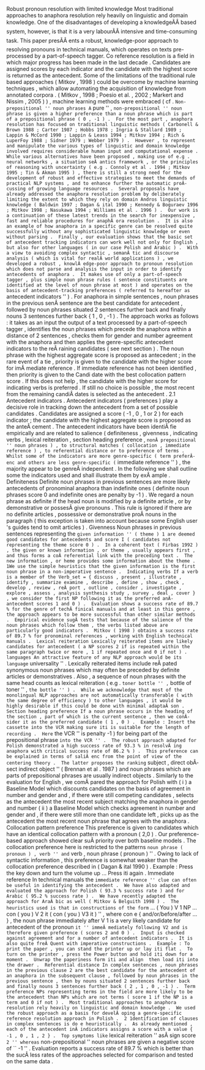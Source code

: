 Robust pronoun resolution with limited knowledge
Most traditional approaches to anaphora resolution rely heavily on linguistic and domain knowledge.
One of the disadvantages of developing a knowledgeÃÂ­ based system, however, is that it is a very labourÃÂ­ intensive and time-consuming task.
This paper presÃÂ­ ents a robust, knowledge-poor approach to resolving pronouns in technical manuals, which operates on texts pre-processed by a part-of-speech tagger.
Co reference resolution is a field in which major progress has been made in the last decade . 
Candidates are assigned scores by each indicator and the candidate with the highest score is returned as the antecedent.
Some of the limitations of the traditional rule based approaches ( Mitkov , 1998 ) could be overcome by machine learning techniques , which allow automating the acquisition of knowledge from annotated corpora . 
( Mitkov , 1998 ; Poesio et al. , 2002 ; Markert and Nissim , 2005 ) ) , machine learning methods were embraced ( cf . 
`` Non-prepositional '' noun phrases A `` pure '' , `` non-prepositional '' noun phrase is given a higher preference than a noun phrase which is part of a prepositional phrase ( 0 , -1 ) . 
For the most part , anaphora resolution has focused on traditional linguistic methods ( Carbonell & Brown 1988 ; Carter 1987 ; Hobbs 1978 ; Ingria & Stallard 1989 ; Lappin & McCord 1990 ; Lappin & Leass 1994 ; Mitkov 1994 ; Rich & LuperFoy 1988 ; Sidner 1979 ; Webber 1979 ) . 
However , to represent and manipulate the various types of linguistic and domain knowledge involved requires considerable human input and computational expense . 
While various alternatives have been proposed , making use of e.g . neural networks , a situation seÂ­ antics framework , or the principles of reasoning with uncertainty ( e.g . Connoly et al . 1994 ; Mitkov 1995 ; Tin & Akman 1995 ) , there is still a strong need for the development of robust and effective strategies to meet the demands of practical NLP systems , and to enhance further the automatic proÂ­ cussing of growing language resources . 
Several proposals have already addressed the anaphora resolution problem by deliberately limiting the extent to which they rely on domain Andros linguistic knowledge ( Baldwin 1997 ; Dagan & ital 1990 ; Kennedy & Boguraev 1996 ; Mitkov 1998 ; Nasukawa 1994 ; Williams et al . 1996 ) . 
Our work is a continuation of these latest trends in the search for inexpensive , fast and reliable procedures for anaphÂ­ ora resolution . 
It is also an example of how anaphora in a specific genre can be resolved quite successfully without any sophisticated linguistic knowledge or even without parsing . 
Finally , our evaluation shows that the basic set of antecedent tracking indicators can work well not only for English , but also for other languages ( in our case Polish and Arabic ) . 
With a view to avoiding complex syntactic , semanÂ­ tic and discourse analysis ( which is vital for realÂ­ world applications ) , we developed a robust , knowlÂ­ edge-poor approach to pronoun resolution which does not parse and analysis the input in order to identify antecedents of anaphora . 
It makes use of only a part-of-speech tagger , plus simple noun phrase rules ( sentence constituents are identified at the level of noun phrase at most ) and operates on the basis of antecedent-tracking preferences ( referred to hereafter as `` antecedent indicators '' ) . 
For anaphora in simple sentences , noun phrases in the previous senÂ­ sentence are the best candidate for antecedent , followed by noun phrases situated 2 sentences further back and finally nouns 3 sentences further back { 1 , 0 , -1 ) . 
The approach works as follows : it takes as an input the output of a text processed by a part-of-speech tagger , identifies the noun phrases which precede the anaphora within a distance of 2 sentences , checks them for gender and number agreement with the anaphora and then applies the genre-specific antecedent indicators to the reÂ­ raining candidates ( see next section ) . 
The noun phrase with the highest aggregate score is proposed as antecedent ; in the rare event of a tie , priority is given to the candidate with the higher score for imÂ­ mediate reference . 
If immediate reference has not been identified , then priority is given to the Candi date with the best collocation pattern score . 
If this does not help , the candidate with the higher score for indicating verbs is preferred . 
If still no choice is possible , the most recent from the remaining candiÂ­ dates is selected as the antecedent . 
2.1 Antecedent indicators . 
Antecedent indicators ( preferences ) play a decisive role in tracking down the antecedent from a set of possible candidates . 
Candidates are assigned a score ( -1 , 0 , 1 or 2 ) for each indicator ; the candidate with the highest aggregate score is proposed as the anteÂ­ cement . 
The antecedent indicators have been identiÂ­ fie empirically and are related to salience ( definiteness , givenness , indicating verbs , lexical reiteration , section heading preference , `` nonÂ­ prepositional '' noun phrases ) , to structural matches ( collocation , immediate reference ) , to referential distance or to preference of terms . 
Whilst some of the indicators are more genre-specific ( term preferÂ­ enc and others are less genre-specific ( `` immediate reference '' ) , the majority appear to be genreÂ­ independent . 
In the following we shall outline some the indicators used and shall illustrate them by exÂ­ ample . 
Definiteness Definite noun phrases in previous sentences are more likely antecedents of pronominal anaphora than indefinite ones ( definite noun phrases score 0 and indefinite ones are penalty by -1 ) . 
We regard a noun phrase as definite if the head noun is modified by a definite article , or by demonstrative or possesÂ­ give pronouns . 
This rule is ignored if there are no definite articles , possessive or demonstrative proÂ­ nouns in the paragraph ( this exception is taken into account because some English user 's guides tend to omit articles ) . 
Givenness Noun phrases in previous sentences representing the `` given information '' ( theme ) 1 are deemed good candidates for antecedents and score I ( candidates not representing the theme score 0 ) . 
In a coherent text ( Firbas 1992 ) , the given or known information , or theme , usually appears first , and thus forms a coÂ­ referential link with the preceding text . 
The new information , or heme provides some information about the theme . 
1We use the simple heuristics that the given information is the first noun phrase in a non-imperative sentence . 
Indicating verbs If a verb is a member of the Verb_set = { discuss , present , illustrate , identify , summarize examine , describe , define , show , check , develop , review , reÂ­ port , outline , consider , investigate , explore , assess , analysis synthesis study , survey , deal , cover } , we consider the first NP following it as the preferred anÂ­ antecedent scores 1 and 0 ) . 
Evaluation shows a success rate of 89.7 % for the genre of techÂ­ finical manuals and at least in this genre , the approach appears to be more successful than other similar methods . 
Empirical evidence sugÂ­ tests that because of the salience of the noun phrases which follow them , the verbs listed above are particularly good indicators . 
Mitkov ( 1998 ) obtains a success rate of 89.7 % for pronominal references , working with English technical manuals . 
Lexical reiteration Lexically reiterated items are likely candidates for antecedent ( a NP scores 2 if is repeated within the same paragraph twice or more , 1 if repeated once and 0 if not ) . 
languages An attractive feature of any NLP approach would be its language `` universality '' . 
Lexically reiterated items include reÂ­ pated synonymous noun phrases which may often be preceded by definite articles or demonstratives . 
Also , a sequence of noun phrases with the same head counts as lexical reiteration ( e.g . `` toner bottle '' , `` bottle of toner '' , `` the bottle '' ) . 
While we acknowledge that most of the monolingual NLP approaches are not automatically transferable ( with the same degree of efficiency ) to other languages , it would be highly desirable if this could be done with minimal adaptaÂ­ son . 
Section heading preference If a noun phrase occurs in the heading of the section , part of which is the current sentence , then we conÂ­ sider it as the preferred candidate ( 1 , 0 ) . 
Example : Insert the cassette into the VCR making sure iti is suitable for the length of recording . 
Here `` the VCR '' is penalty -1 ) for being part of the prepositional phrase `` into the VCR '' . 
The robust approach adapted for Polish demonstrated a high success rate of 93.3 % in resolvÂ­ ing anaphora with critical success rate of 86.2 % ) . 
This preference can be explained in terms of saliÂ­ enc from the point of view of the centering theory . 
The latter proposes the ranking `` subject , direct obÂ­ sect indirect object '' ( Brennan et al . 1987 ) and noun phrases which are parts of prepositional phrases are usually indirect objects . 
Similarly to the evaluation for English , we comÂ­ pared the approach for Polish with ( i ) a Baseline Model which discounts candidates on the basis of agreement in number and gender and , if there were still competing candidates , selects as the antecedent the most recent subject matching the anaphora in gender and number ( ii ) a Baseline Model which checks agreement in number and gender and , if there were still more than one candidate left , picks up as the antecedent the most recent noun phrase that agrees with the anaphora . 
Collocation pattern preference This preference is given to candidates which have an identical collocation pattern with a pronoun ( 2,0 ) . 
Our preference-based approach showed clear suÂ­ priority over both baseline models . 
The collocation preference here is restricted to the patterns `` noun phrase ( pronoun ) , verb '' and `` verb , noun phrase ( pronoun ) '' . 
Owing to lack of syntactic information , this preference is somewhat weaker than the collocation preference described in ( Dagan & ital 1990 ) . 
Example : Press the key down and turn the volume up ... 
Press iti again . 
Immediate reference In technical manuals the `` immediate reference '' clue can often be useful in identifying the antecedent . 
We have also adapted and evaluated the approach for Polish ( 93.3 % success rate ) and for Arabic ( 95.2 % success rate ) . 
We have recently adapted the approach for AraÂ­ bic as well ( Mitkov & Belguith 1998 ) . 
The heuristics used is that in constructions of the form `` ... ( You ) V 1 NP ... con ( you ) V 2 it ( con ( you ) V3 it ) '' , where con e { and/or/before/after ... } , the noun phrase immediately after V 1 is a very likely candidate for antecedent of the pronoun `` it '' immeÂ­ mediately following V2 and is therefore given preference ( scores 2 and 0 ) . 
Input is checked against agreement and for a number of antecedent indicators . 
It is also quite freÂ­ Quent with imperative constructions . 
Example : To print the paper , you can stand the printer up or lay iti flat . 
To turn on the printer , press the Power button and hold iti down for a moment . 
Unwrap the paperiness form iti and align  then load iti into the drawer . 
Referential distance In complex sentences , noun phrases in the previous clause 2 are the best candidate for the antecedent of an anaphora in the subsequent clause , followed by noun phrases in the previous sentence , then by nouns situated 2 sentences further back and finally nouns 3 sentences further back ( 2 , 1 , 0 , -1 ) . 
Term preference NPs representing terms in the field are more likely to be the antecedent than NPs which are not terms ( score 1 if the NP is a term and 0 if not ) . 
Most traditional approaches to anaphora resolution rely heavily on linguistic and domain knowledge . 
We used the robust approach as a basis for develÂ­ oping a genre-specific reference resolution approach in Polish . 
 2 1dentification of clauses in complex sentences is do e heuristically . 
As already mentioned , each of the antecedent inÂ­ indicators assigns a score with a value { -1 , 0 , 1 , 2 } . 
Top symptoms like `` lexical reiteration '' asÂ­ sign score `` 2 '' whereas `` non-prepositional '' noun phrases are given a negative score of `` -1 '' . 
Evaluation reports a success rate of 89.7 % which is better than the sucÂ­ less rates of the approaches selected for comparison and tested on the same data . 